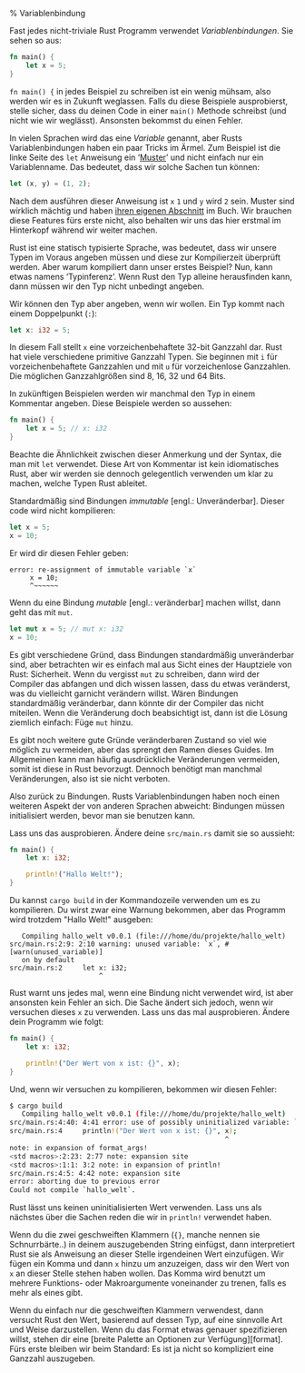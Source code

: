 % Variablenbindung

Fast jedes nicht-triviale Rust Programm verwendet *Variablenbindungen*.
Sie sehen so aus:

```rust
fn main() {
    let x = 5;
}
```

`fn main() {` in jedes Beispiel zu schreiben ist ein wenig mühsam,
also werden wir es in Zukunft weglassen. Falls du diese Beispiele ausprobierst,
stelle sicher, dass du deinen Code in einer `main()` Methode schreibst
(und nicht wie wir weglässt). Ansonsten bekommst du einen Fehler.

In vielen Sprachen wird das eine *Variable* genannt, aber Rusts
Variablenbindungen haben ein paar Tricks im Ärmel.
Zum Beispiel ist die linke Seite des `let` Anweisung ein ‘[Muster][pattern]’
und nicht einfach nur ein Variablenname. Das bedeutet,
dass wir solche Sachen tun können:

```rust
let (x, y) = (1, 2);
```

Nach dem ausführen dieser Anweisung ist `x` `1` und `y` wird `2` sein.
Muster sind wirklich mächtig und haben [ihren eigenen Abschnitt][pattern]
im Buch. Wir brauchen diese Features fürs erste nicht, also behalten wir
uns das hier erstmal im Hinterkopf während wir weiter machen.

[pattern]: Muster.md

Rust ist eine statisch typisierte Sprache, was bedeutet, dass wir unsere
Typen im Voraus angeben müssen und diese zur Kompilierzeit überprüft werden.
Aber warum kompiliert dann unser erstes Beispiel? Nun, kann etwas namens
‘Typinferenz’. Wenn Rust den Typ alleine herausfinden kann, dann müssen
wir den Typ nicht unbedingt angeben.

Wir können den Typ aber angeben, wenn wir wollen.
Ein Typ kommt nach einem Doppelpunkt (`:`):

```rust
let x: i32 = 5;
```

<!--
Fehlende Übersetzung:
"If I asked you to read this out loud to the rest of the class, you’d say “`x`
is a binding with the type `i32` and the value `five`.”"

Ich weis nicht genau wie das zu formulieren ist. ~~~ panicbit 02.10.15
-->

In diesem Fall stellt `x` eine vorzeichenbehaftete 32-bit Ganzzahl dar.
Rust hat viele verschiedene primitive Ganzzahl Typen.
Sie beginnen mit `i` für vorzeichenbehaftete Ganzzahlen und
mit `u` für vorzeichenlose Ganzzahlen. Die möglichen Ganzzahlgrößen sind
8, 16, 32 und 64 Bits.

In zukünftigen Beispielen werden wir manchmal den Typ in einem Kommentar
angeben. Diese Beispiele werden so aussehen:

```rust
fn main() {
    let x = 5; // x: i32
}
```

Beachte die Ähnlichkeit zwischen dieser Anmerkung und der Syntax,
die man mit `let` verwendet. Diese Art von Kommentar ist kein
idiomatisches Rust, aber wir werden sie dennoch gelegentlich verwenden
um klar zu machen, welche Typen Rust ableitet.

Standardmäßig sind Bindungen *immutable* [engl.: Unveränderbar].
Dieser code wird nicht kompilieren:

```rust
let x = 5;
x = 10;
```

Er wird dir diesen Fehler geben:

```text
error: re-assignment of immutable variable `x`
     x = 10;
     ^~~~~~~
```

Wenn du eine Bindung *mutable* [engl.: veränderbar] machen willst,
dann geht das mit `mut`.

```rust
let mut x = 5; // mut x: i32
x = 10;
```

Es gibt verschiedene Gründ, dass Bindungen standardmäßig unveränderbar sind,
aber betrachten wir es einfach mal aus Sicht eines der Hauptziele von Rust:
Sicherheit. Wenn du vergisst `mut` zu schreiben, dann wird der Compiler
das abfangen und dich wissen lassen, dass du etwas veränderst,
was du vielleicht garnicht verändern willst.
Wären Bindungen standardmäßig veränderbar, dann könnte dir
der Compiler das nicht miteilen.
Wenn die Veränderung doch beabsichtigt ist,
dann ist die Lösung ziemlich einfach: Füge `mut` hinzu.

Es gibt noch weitere gute Gründe veränderbaren Zustand so viel wie möglich
zu vermeiden, aber das sprengt den Ramen dieses Guides.
Im Allgemeinen kann man häufig ausdrückliche Veränderungen vermeiden,
somit ist diese in Rust bevorzugt. Dennoch benötigt man manchmal
Veränderungen, also ist sie nicht verboten.

Also zurück zu Bindungen. Rusts Variablenbindungen haben noch einen weiteren
Aspekt der von anderen Sprachen abweicht:
Bindungen müssen initialisiert werden, bevor man sie benutzen kann.

Lass uns das ausprobieren.
Ändere deine `src/main.rs` damit sie so aussieht:

```rust
fn main() {
    let x: i32;

    println!("Hallo Welt!");
}
```

Du kannst `cargo build` in der Kommandozeile verwenden um es zu kompilieren.
Du wirst zwar eine Warnung bekommen, aber das Programm wird trotzdem
"Hallo Welt!" ausgeben:

```text
   Compiling hallo_welt v0.0.1 (file:///home/du/projekte/hallo_welt)
src/main.rs:2:9: 2:10 warning: unused variable: `x`, #[warn(unused_variable)]
   on by default
src/main.rs:2     let x: i32;
                      ^
```

Rust warnt uns jedes mal, wenn eine Bindung nicht verwendet wird, ist
aber ansonsten kein Fehler an sich.
Die Sache ändert sich jedoch, wenn wir versuchen dieses `x` zu verwenden.
Lass uns das mal ausprobieren. Ändere dein Programm wie folgt:

```rust
fn main() {
    let x: i32;

    println!("Der Wert von x ist: {}", x);
}
```

Und, wenn wir versuchen zu kompilieren, bekommen wir diesen Fehler:

```bash
$ cargo build
   Compiling hallo_welt v0.0.1 (file:///home/du/projekte/hallo_welt)
src/main.rs:4:40: 4:41 error: use of possibly uninitialized variable: `x`
src/main.rs:4     println!("Der Wert von x ist: {}", x);
                                                     ^
note: in expansion of format_args!
<std macros>:2:23: 2:77 note: expansion site
<std macros>:1:1: 3:2 note: in expansion of println!
src/main.rs:4:5: 4:42 note: expansion site
error: aborting due to previous error
Could not compile `hallo_welt`.
```

Rust lässt uns keinen uninitialisierten Wert verwenden.
Lass uns als nächstes über die Sachen reden die wir in `println!`
verwendet haben.

Wenn du die zwei geschweiften Klammern (`{}`, manche nennen sie Schnurrbärte..)
in deinem auszugebenden String einfügst, dann interpretiert Rust sie als
Anweisung an dieser Stelle irgendeinen Wert einzufügen.
Wir fügen ein Komma und dann `x` hinzu um anzuzeigen, dass wir den Wert von
`x` an dieser Stelle stehen haben wollen. Das Komma wird benutzt um
mehrere Funktions- oder Makroargumente voneinander zu trenen, falls es mehr
als eines gibt.

Wenn du einfach nur die geschweiften Klammern verwendest, dann versucht
Rust den Wert, basierend auf dessen Typ, auf eine sinnvolle
Art und Weise darzustellen.
Wenn du das Format etwas genauer spezifizieren willst, stehen dir eine
[breite Palette an Optionen zur Verfügung][format].
Fürs erste bleiben wir beim Standard:
Es ist ja nicht so kompliziert eine Ganzzahl auszugeben.
